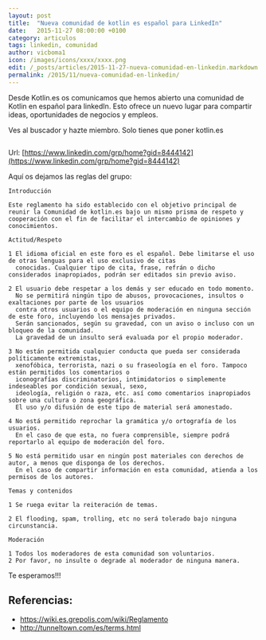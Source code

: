 ```yaml
---
layout: post
title:  "Nueva comunidad de kotlin es español para LinkedIn"
date:   2015-11-27 08:00:00 +0100
category: articulos
tags: linkedin, comunidad 
author: vicboma1
icon: /images/icons/xxxx/xxxx.png
edit: /_posts/articles/2015-11-27-nueva-comunidad-en-linkedin.markdown
permalink: /2015/11/nueva-comunidad-en-linkedin/
---
```


Desde Kotlin.es os comunicamos que hemos abierto una comunidad de Kotlin en español para linkedIn. Esto ofrece un nuevo lugar para compartir ideas, oportunidades de negocios y empleos.

Ves al buscador y hazte miembro. Solo tienes que poner kotlin.es

![]()

Url: [https://www.linkedin.com/grp/home?gid=8444142](https://www.linkedin.com/grp/home?gid=8444142)

Aquí os dejamos las reglas del grupo:

```
Introducción

Este reglamento ha sido establecido con el objetivo principal de reunir la Comunidad de kotlin.es bajo un mismo prisma de respeto y cooperación con el fin de facilitar el intercambio de opiniones y conocimientos.

Actitud/Respeto

1 El idioma oficial en este foro es el español. Debe limitarse el uso de otras lenguas para el uso exclusivo de citas
  conocidas. Cualquier tipo de cita, frase, refrán o dicho considerados inapropiados, podrán ser editados sin previo aviso. 

2 El usuario debe respetar a los demás y ser educado en todo momento. 
  No se permitirá ningún tipo de abusos, provocaciones, insultos o exaltaciones por parte de los usuarios 
  contra otros usuarios o el equipo de moderación en ninguna sección de este foro, incluyendo los mensajes privados. 
  Serán sancionados, según su gravedad, con un aviso o incluso con un bloqueo de la comunidad. 
  La gravedad de un insulto será evaluada por el propio moderador.

3 No están permitida cualquier conducta que pueda ser considerada políticamente extremistas, 
  xenofóbica, terrorista, nazi o su fraseología en el foro. Tampoco están permitidos los comentarios o 
  iconografías discriminatorios, intimidatorios o simplemente indeseables por condición sexual, sexo, 
  ideología, religión o raza, etc. así como comentarios inapropiados sobre una cultura o zona geográfica. 
  El uso y/o difusión de este tipo de material será amonestado.

4 No está permitido reprochar la gramática y/o ortografía de los usuarios. 
  En el caso de que esta, no fuera comprensible, siempre podrá reportarlo al equipo de moderación del foro.

5 No está permitido usar en ningún post materiales con derechos de autor, a menos que disponga de los derechos. 
  En el caso de compartir información en esta comunidad, atienda a los permisos de los autores.

Temas y contenidos

1 Se ruega evitar la reiteración de temas.

2 El flooding, spam, trolling, etc no será tolerado bajo ninguna circunstancia.

Moderación

1 Todos los moderadores de esta comunidad son voluntarios.
2 Por favor, no insulte o degrade al moderador de ninguna manera.

```


Te esperamos!!!


## Referencias:
* https://wiki.es.grepolis.com/wiki/Reglamento
* http://tunneltown.com/es/terms.html
